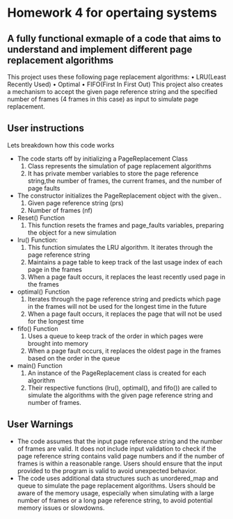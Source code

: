 # Homework 4 for opertaing systems

## A fully functional exmaple of a code that aims to understand and implement different page replacement algorithms
This project uses these following page replacement algorithms:
• LRU(Least Recently Used)
• Optimal 
• FIFO(First In First Out)
This project also creates a mechanism to accept the given page reference string and the specified
number of frames (4 frames in this case) as input to simulate page replacement.

## User instructions
Lets breakdown how this code works
* The code starts off by initializing a PageReplacement Class
  1. Class represents the simulation of page replacement algorithms
  2. It has private member variables to store the page reference string,the number of frames, the current frames, and the number of page faults
* The constructor initializes the PageReplacement object with the given..
  1. Given page reference string (prs)
  2. Number of frames (nf)
* Reset() Function
  1. This function resets the frames and page_faults variables, preparing the object for a new simulation
* lru() Function:
  1.  This function simulates the LRU algorithm. It iterates through the page reference string
  2.  Maintains a page table to keep track of the last usage index of each page in the frames
  3.  When a page fault occurs, it replaces the least recently used page in the frames 
* optimal() Function
  1. Iterates through the page reference string and predicts which page in the frames will not be used for the longest time in the future
  2. When a page fault occurs, it replaces the page that will not be used for the longest time
* fifo() Function
  1. Uses a queue to keep track of the order in which pages were brought into memory
  2. When a page fault occurs, it replaces the oldest page in the frames based on the order in the queue
* main() Function
  1. An instance of the PageReplacement class is created for each algorithm
  2. Their respective functions (lru(), optimal(), and fifo()) are called to simulate the algorithms with the given page reference string and number of frames.
  

## User Warnings
* The code assumes that the input page reference string and the number of frames are valid. It does not include input validation to check if the page reference string contains valid page numbers and if the number of frames is within a reasonable range. Users should ensure that the input provided to the program is valid to avoid unexpected behavior.
* The code uses additional data structures such as unordered_map and queue to simulate the page replacement algorithms. Users should be aware of the memory usage, especially when simulating with a large number of frames or a long page reference string, to avoid potential memory issues or slowdowns.
